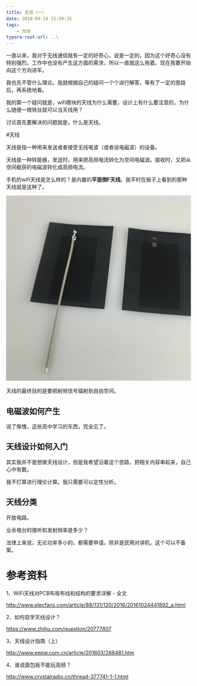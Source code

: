 ```yaml
---
title: 无线（一）
date: 2018-04-14 15:59:26
tags:
	- 无线
typora-root-url: ..\
---
```




一直以来，我对于无线通信就有一定的好奇心，说是一定的，因为这个好奇心没有特别强烈，工作中也没有产生这方面的需求，所以一直就这么拖着。现在我要开始向这个方向进军。

我也先不管什么理论。我就根据自己的疑问一个个进行解答，等有了一定的思路后，再系统地看。

我的第一个疑问就是，wifi模块的天线为什么需要，设计上有什么要注意的，为什么随便一根铁丝就可以当天线用？

讨论首先要解决的问题就是，什么是天线。

#天线

天线是指一种用来发送或者接受无线电波（或者说电磁波）的设备。

天线是一种转能器，发送时，用来把高频电流转化为空间电磁波。接收时，又把从空间截获的电磁波转化成高频电流。



手机的wifi天线是怎么样的？是内置的**平面倒F天线**。我平时在板子上看到的那种天线就是这种了。

![](/images/天线（一）-平面倒F天线实物.jpg)

天线的最终目的是要把射频信号辐射到自由空间。



## 电磁波如何产生

说了惭愧，这些高中学习的东西，完全忘了。



## 天线设计如何入门

其实我并不是想做天线设计，但是我希望沿着这个思路，把相关内容串起来，自己心中有数。

我不打算进行理论计算。我只需要可以定性分析。



## 天线分类





开放电路。



业余电台的接听和发射频率是多少？

法律上来说，无论功率多小的，都需要申请。除非是民用对讲机，这个可以不备案。





# 参考资料

1、WiFi天线对PCB布局布线和结构的要求详解 - 全文

http://www.elecfans.com/article/88/131/120/2016/20161024441892_a.html

2、如何自学天线设计？

https://www.zhihu.com/question/20777807

3、天线设计指南（上）

http://www.eepw.com.cn/article/201603/288481.htm

4、谁说面包板不能玩高频？ 

http://www.crystalradio.cn/thread-377741-1-1.html